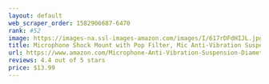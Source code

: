 ```yaml
---
layout: default 
﻿web_scraper_order: 1582906687-6470
rank: #52
image: https://images-na.ssl-images-amazon.com/images/I/617rDFdHIJL.jpg
title: Microphone Shock Mount with Pop Filter, Mic Anti-Vibration Suspension Shock Mount Holder Clip…
url: https://www.amazon.com/Microphone-Anti-Vibration-Suspension-Diameter-46mm-53mm/dp/B01LY7QM1N/ref=zg_mw_musical-instruments_52?_encoding=UTF8&psc=1&refRID=RA0A6WJ8XR76W6MNNJHV
reviews: 4.4 out of 5 stars
price: $13.99 
---
```

